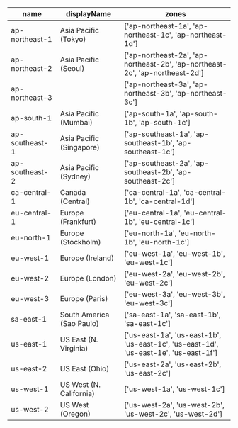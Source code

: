 name|displayName|zones
--- |--- |--- |
ap-northeast-1|Asia Pacific (Tokyo)|['ap-northeast-1a', 'ap-northeast-1c', 'ap-northeast-1d']
ap-northeast-2|Asia Pacific (Seoul)|['ap-northeast-2a', 'ap-northeast-2b', 'ap-northeast-2c', 'ap-northeast-2d']
ap-northeast-3||['ap-northeast-3a', 'ap-northeast-3b', 'ap-northeast-3c']
ap-south-1|Asia Pacific (Mumbai)|['ap-south-1a', 'ap-south-1b', 'ap-south-1c']
ap-southeast-1|Asia Pacific (Singapore)|['ap-southeast-1a', 'ap-southeast-1b', 'ap-southeast-1c']
ap-southeast-2|Asia Pacific (Sydney)|['ap-southeast-2a', 'ap-southeast-2b', 'ap-southeast-2c']
ca-central-1|Canada (Central)|['ca-central-1a', 'ca-central-1b', 'ca-central-1d']
eu-central-1|Europe (Frankfurt)|['eu-central-1a', 'eu-central-1b', 'eu-central-1c']
eu-north-1|Europe (Stockholm)|['eu-north-1a', 'eu-north-1b', 'eu-north-1c']
eu-west-1|Europe (Ireland)|['eu-west-1a', 'eu-west-1b', 'eu-west-1c']
eu-west-2|Europe (London)|['eu-west-2a', 'eu-west-2b', 'eu-west-2c']
eu-west-3|Europe (Paris)|['eu-west-3a', 'eu-west-3b', 'eu-west-3c']
sa-east-1|South America (Sao Paulo)|['sa-east-1a', 'sa-east-1b', 'sa-east-1c']
us-east-1|US East (N. Virginia)|['us-east-1a', 'us-east-1b', 'us-east-1c', 'us-east-1d', 'us-east-1e', 'us-east-1f']
us-east-2|US East (Ohio)|['us-east-2a', 'us-east-2b', 'us-east-2c']
us-west-1|US West (N. California)|['us-west-1a', 'us-west-1c']
us-west-2|US West (Oregon)|['us-west-2a', 'us-west-2b', 'us-west-2c', 'us-west-2d']